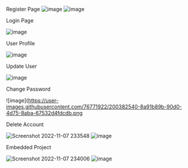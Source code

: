 Register Page
![image](https://user-images.githubusercontent.com/76771922/200381618-1c868ef9-c148-43d2-b94e-ce131faf8052.png)
![image](https://user-images.githubusercontent.com/76771922/200381740-a3538940-91e1-461e-ad2f-5922336a4353.png)

Login Page

![image](https://user-images.githubusercontent.com/76771922/200381863-b3a58cbd-ff1d-41f2-aa19-b616004f79ea.png)

User Profile 

![image](https://user-images.githubusercontent.com/76771922/200382010-559c9eb7-8d00-478d-b125-c408aff2a83a.png)

Update User
							
![image](https://user-images.githubusercontent.com/76771922/200382153-1f1867a5-d965-4b21-8982-5c2df8f43fea.png)

Change Password
							
![image](https://user-images.githubusercontent.com/76771922/200382540-8a91b89b-90d0-4d75-8aba-67532d4fdcdb.png

Delete Account
							
![Screenshot 2022-11-07 233548](https://user-images.githubusercontent.com/76771922/200383380-4575c4be-a901-4aa9-99a0-994ba070a55c.png)
![image](https://user-images.githubusercontent.com/76771922/200384940-785f7626-32bf-4164-a274-ef6ecf20a2ab.png)
	
Embedded Project
							
![Screenshot 2022-11-07 234006](https://user-images.githubusercontent.com/76771922/200383836-84a72c58-554a-445f-848b-477077319eba.png)
![image](https://user-images.githubusercontent.com/76771922/206924511-d2750b56-3ba6-48b7-8099-164558a6063e.png)

